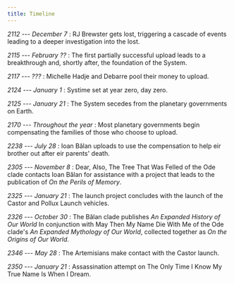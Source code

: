 ```yaml
---
title: Timeline
---
```


*2112 --- December 7*
:   RJ Brewster gets lost, triggering a cascade of events leading to a deeper investigation into the lost.

*2115 --- February ??*
:   The first partially successful upload leads to a breakthrough and, shortly after, the foundation of the System.

*2117 --- ???*
:   Michelle Hadje and Debarre pool their money to upload.

*2124 --- January 1*
:   Systime set at year zero, day zero.

*2125 --- January 21*
:   The System secedes from the planetary governments on Earth.

*2170 --- Throughout the year*
:   Most planetary governments begin compensating the families of those who choose to upload.

*2238 --- July 28*
:   Ioan Bălan uploads to use the compensation to help eir brother out after eir parents' death.

*2305 --- November 8*
:   Dear, Also, The Tree That Was Felled of the Ode clade contacts Ioan Bălan for assistance with a project that leads to the publication of *On the Perils of Memory*.

*2325 --- January 21*
:   The launch project concludes with the launch of the Castor and Pollux Launch vehicles.

*2326 --- October 30*
:   The Bălan clade publishes *An Expanded History of Our World* In conjunction with May Then My Name Die With Me of the Ode clade's *An Expanded Mythology of Our World*, collected together as *On the Origins of Our World*.

*2346 --- May 28*
:   The Artemisians make contact with the Castor launch.

*2350 --- January 21*
:   Assassination attempt on The Only Time I Know My True Name Is When I Dream.
